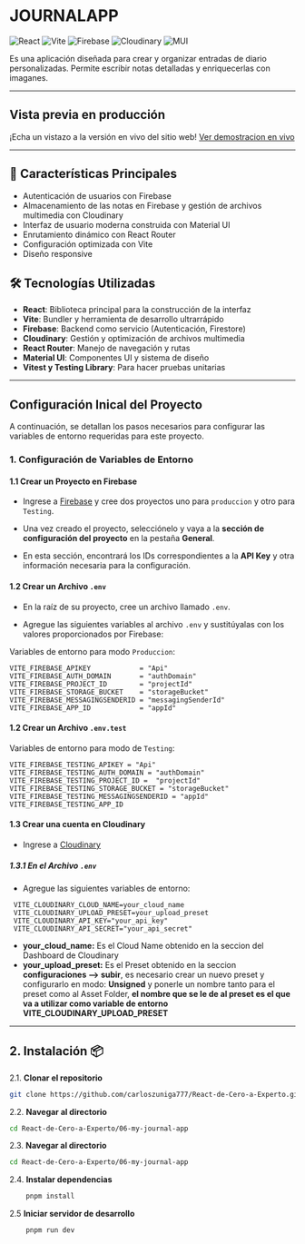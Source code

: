 # JOURNALAPP

![React](https://img.shields.io/badge/React-20232A?style=for-the-badge&logo=react&logoColor=61DAFB) ![Vite](https://img.shields.io/badge/Vite-B73BFE?style=for-the-badge&logo=vite&logoColor=FFD62E) ![Firebase](https://img.shields.io/badge/Firebase-039BE5?style=for-the-badge&logo=Firebase&logoColor=white) ![Cloudinary](https://img.shields.io/badge/Cloudinary-3448C5?style=for-the-badge&logo=cloudinary&logoColor=white) ![MUI](https://img.shields.io/badge/Material--UI-0081CB?style=for-the-badge&logo=mui&logoColor=white)

 Es una aplicación diseñada para crear y organizar entradas de diario personalizadas. Permite escribir notas detalladas y enriquecerlas con imaganes.

---
## Vista previa en producción

¡Echa un vistazo a la versión en vivo del sitio web! [Ver demostracion en vivo](https://journalappreact.vercel.app/)
 
---

## 🚀 Características Principales
- Autenticación de usuarios con Firebase
- Almacenamiento de las notas en Firebase y gestión de archivos multimedia con Cloudinary
- Interfaz de usuario moderna construida con Material UI
- Enrutamiento dinámico con React Router
- Configuración optimizada con Vite
- Diseño responsive

## 🛠 Tecnologías Utilizadas
- **React**: Biblioteca principal para la construcción de la interfaz
- **Vite**: Bundler y herramienta de desarrollo ultrarrápido
- **Firebase**: Backend como servicio (Autenticación, Firestore)
- **Cloudinary**: Gestión y optimización de archivos multimedia
- **React Router**: Manejo de navegación y rutas
- **Material UI**: Componentes UI y sistema de diseño
- **Vitest y Testing Library**: Para hacer pruebas unitarias

---

## Configuración Inical del Proyecto

A continuación, se detallan los pasos necesarios para configurar las variables de entorno requeridas para este proyecto.


### 1. Configuración de Variables de Entorno

#### 1.1 Crear un Proyecto en Firebase
- Ingrese a [Firebase](https://console.firebase.google.com/) y cree dos proyectos uno para `produccion` y otro para `Testing`.

- Una vez creado el proyecto, selecciónelo y vaya a la **sección de configuración del proyecto** en la pestaña **General**.

- En esta sección, encontrará los IDs correspondientes a la **API Key** y otra información necesaria para la configuración.

#### 1.2 Crear un Archivo `.env`
- En la raíz de su proyecto, cree un archivo llamado `.env`.

- Agregue las siguientes variables al archivo `.env` y sustitúyalas con los valores proporcionados por Firebase:

Variables de entorno para modo `Produccion`:

```env
VITE_FIREBASE_APIKEY            = "Api"
VITE_FIREBASE_AUTH_DOMAIN       = "authDomain"
VITE_FIREBASE_PROJECT_ID        = "projectId"
VITE_FIREBASE_STORAGE_BUCKET    = "storageBucket"
VITE_FIREBASE_MESSAGINGSENDERID = "messagingSenderId"
VITE_FIREBASE_APP_ID            = "appId"
```

#### 1.2 Crear un Archivo `.env.test`

Variables de entorno para modo de `Testing`:
```env
VITE_FIREBASE_TESTING_APIKEY = "Api"
VITE_FIREBASE_TESTING_AUTH_DOMAIN = "authDomain"
VITE_FIREBASE_TESTING_PROJECT_ID =  "projectId"
VITE_FIREBASE_TESTING_STORAGE_BUCKET = "storageBucket"
VITE_FIREBASE_TESTING_MESSAGINGSENDERID = "appId"
VITE_FIREBASE_TESTING_APP_ID 
```


#### 1.3 Crear una cuenta en Cloudinary
- Ingrese a [Cloudinary](https://cloudinary.com/) 

##### 1.3.1 En el Archivo `.env`
- Agregue las siguientes variables de entorno:

```env
 VITE_CLOUDINARY_CLOUD_NAME=your_cloud_name
 VITE_CLOUDINARY_UPLOAD_PRESET=your_upload_preset
 VITE_CLOUDINARY_API_KEY="your_api_key"
 VITE_CLOUDINARY_API_SECRET="your_api_secret"
```

- **your_cloud_name:** Es el Cloud Name obtenido en la seccion del Dashboard de Cloudinary
- **your_upload_preset:** Es el Preset obtenido en la seccion **configuraciones --> subir**, es necesario crear un nuevo preset y configurarlo en modo: **Unsigned** y ponerle un nombre tanto para el preset como al Asset Folder, **el nombre que se le de al preset es el que va a utilizar como variable de entorno VITE_CLOUDINARY_UPLOAD_PRESET**  


---

## 2. Instalación 📦

2.1. **Clonar el repositorio**
```bash
git clone https://github.com/carloszuniga777/React-de-Cero-a-Experto.git
```
2.2. **Navegar al directorio**
```bash
cd React-de-Cero-a-Experto/06-my-journal-app
```
2.3. **Navegar al directorio**
```bash
cd React-de-Cero-a-Experto/06-my-journal-app
```
2.4. **Instalar dependencias** 
```bash
    pnpm install
```
2.5 **Iniciar servidor de desarrollo**
```bash
    pnpm run dev
```    